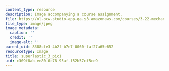 ```yaml
---
content_type: resource
description: Image accompanying a course assignment.
file: https://ol-ocw-studio-app-qa.s3.amazonaws.com/courses/3-22-mechanical-behavior-of-materials-spring-2008/c309f8abee800c7895aff52b57cf5ce9_superlastic_3_pic1.jpg
file_type: image/jpeg
image_metadata:
  caption: ''
  credit: ''
  image-alt: ''
parent_uid: 8388cfe3-4b2f-b7e7-0060-faf27a65e652
resourcetype: Image
title: superlastic_3_pic1
uid: c309f8ab-ee80-0c78-95af-f52b57cf5ce9
---
```

